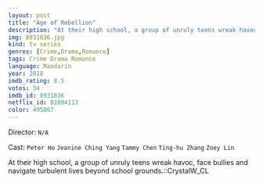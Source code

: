 ```yaml
---
layout: post
title: "Age of Rebellion"
description: "At their high school, a group of unruly teens wreak havoc, face bullies and navigate turbulent lives beyond school grounds.::CrystalW_CL.."
img: 8931836.jpg
kind: tv series
genres: [Crime,Drama,Romance]
tags: Crime Drama Romance 
language: Mandarin
year: 2018
imdb_rating: 8.5
votes: 34
imdb_id: 8931836
netflix_id: 81004113
color: 495867
---
```

Director: `N/A`  

Cast: `Peter Ho` `Jeanine Ching Yang` `Tammy Chen` `Ting-hu Zhang` `Zoey Lin` 

At their high school, a group of unruly teens wreak havoc, face bullies and navigate turbulent lives beyond school grounds.::CrystalW_CL